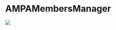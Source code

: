 # AMPAMembersManager

<!--
@startuml firstDiagram

Alice -> Bob: Hello
Bob -> Alice: Hi!
	
@enduml
-->

![](firstDiagram.svg)

